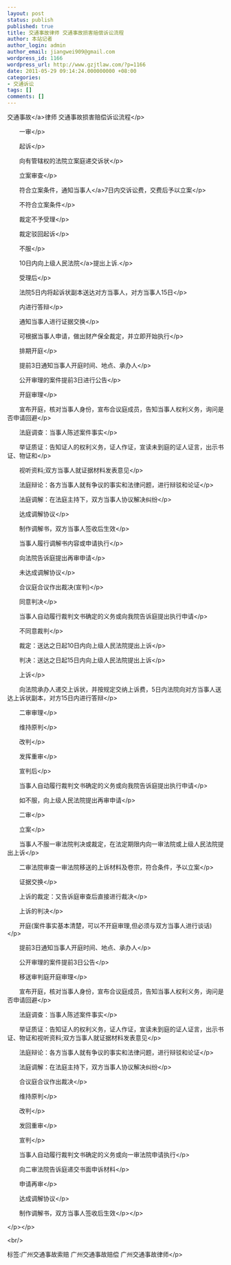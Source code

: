 ```yaml
---
layout: post
status: publish
published: true
title: 交通事故律师 交通事故损害赔偿诉讼流程
author: 本站记者
author_login: admin
author_email: jiangwei909@gmail.com
wordpress_id: 1166
wordpress_url: http://www.gzjtlaw.com/?p=1166
date: 2011-05-29 09:14:24.000000000 +08:00
categories:
- 交通诉讼
tags: []
comments: []
---
```

<p><p><a>交通事故<&#47;a>律师 交通事故损害赔偿诉讼流程<&#47;p><p><p>　　一审<&#47;p><p>　　起诉<&#47;p><p>　　向有管辖权的法院立案庭递交诉状<&#47;p><p>　　立案审查<&#47;p><p>　　符合立案条件，通知<a>当事人<&#47;a>7日内交诉讼费，交费后予以立案<&#47;p><p>　　不符合立案条件<&#47;p><p>　　裁定不予受理<&#47;p><p>　　裁定驳回起诉<&#47;p><p>　　不服<&#47;p><p>　　10日内向上级<a>人民法院<&#47;a>提出上诉.<&#47;p><p>　　受理后<&#47;p><p>　　法院5日内将起诉状副本送达对方当事人，对方当事人15日<&#47;p><p>　　内进行答辩<&#47;p><p>　　通知当事人进行证据交换<&#47;p><p>　　可根据当事人申请，做出财产保全裁定，并立即开始执行<&#47;p><p>　　排期开庭<&#47;p><p>　　提前3日通知当事人开庭时间、地点、承办人<&#47;p><p>　　公开审理的案件提前3日进行公告<&#47;p><p>　　开庭审理<&#47;p><p>　　宣布开庭，核对当事人身份，宣布合议庭成员，告知当事人权利义务，询问是否申请回避<&#47;p><p>　　法庭调查：当事人陈述案件事实<&#47;p><p>　　举证质证：告知证人的权利义务，证人作证，宣读未到庭的证人证言，出示书证、物证和<&#47;p><p>　　视听资料;双方当事人就证据材料发表意见<&#47;p><p>　　法庭辩论：各方当事人就有争议的事实和法律问题，进行辩驳和论证<&#47;p><p>　　法庭调解：在法庭主持下，双方当事人协议解决纠纷<&#47;p><p>　　达成调解协议<&#47;p><p>　　制作调解书，双方当事人签收后生效<&#47;p><p>　　当事人履行调解书内容或申请执行<&#47;p><p>　　向法院告诉庭提出再审申请<&#47;p><p>　　未达成调解协议<&#47;p><p>　　合议庭合议作出裁决(宣判)<&#47;p><p>　　同意判决<&#47;p><p>　　当事人自动履行裁判文书确定的义务或向我院告诉庭提出执行申请<&#47;p><p>　　不同意裁判<&#47;p><p>　　裁定：送达之日起10日内向上级人民法院提出上诉<&#47;p><p>　　判决：送达之日起15日内向上级人民法院提出上诉<&#47;p><p>　　上诉<&#47;p><p>　　向法院承办人递交上诉状，并按规定交纳上诉费，5日内法院向对方当事人送达上诉状副本，对方15日内进行答辩<&#47;p><p>　　二审审理<&#47;p><p>　　维持原判<&#47;p><p>　　改判<&#47;p><p>　　发挥重审<&#47;p><p>　　宣判后<&#47;p><p>　　当事人自动履行裁判文书确定的义务或向我院告诉庭提出执行申请<&#47;p><p>　　如不服，向上级人民法院提出再审申请<&#47;p><p>　　二审<&#47;p><p>　　立案<&#47;p><p>　　当事人不服一审法院判决或裁定，在法定期限内向一审法院或上级人民法院提出上诉<&#47;p><p>　　二审法院审查一审法院移送的上诉材料及卷宗，符合条件，予以立案<&#47;p><p>　　证据交换<&#47;p><p>　　上诉的裁定：又告诉庭审查后直接进行裁决<&#47;p><p>　　上诉的判决<&#47;p><p>　　开庭(案件事实基本清楚，可以不开庭审理,但必须与双方当事人进行谈话)<&#47;p><p>　　提前3日通知当事人开庭时间、地点、承办人<&#47;p><p>　　公开审理的案件提前3日公告<&#47;p><p>　　移送审判庭开庭审理<&#47;p><p>　　宣布开庭，核对当事人身份，宣布合议庭成员，告知当事人权利义务，询问是否申请回避<&#47;p><p>　　法庭调查：当事人陈述案件事实<&#47;p><p>　　举证质证：告知证人的权利义务，证人作证，宣读未到庭的证人证言，出示书证、物证和视听资料;双方当事人就证据材料发表意见<&#47;p><p>　　法庭辩论：各方当事人就有争议的事实和法律问题，进行辩驳和论证<&#47;p><p>　　法庭调解：在法庭主持下，双方当事人协议解决纠纷<&#47;p><p>　　合议庭合议作出裁决<&#47;p><p>　　维持原判<&#47;p><p>　　改判<&#47;p><p>　　发回重审<&#47;p><p>　　宣判<&#47;p><p>　　当事人自动履行裁判文书确定的义务或向一审法院申请执行<&#47;p><p>　　向二审法院告诉庭递交书面申诉材料<&#47;p><p>　　申请再审<&#47;p><p>　　达成调解协议<&#47;p><p>　　制作调解书，双方当事人签收后生效<&#47;p><&#47;p><p><&#47;p><&#47;p><br&#47;><p>标签:广州交通事故索赔 广州交通事故赔偿 广州交通事故律师<&#47;p>

